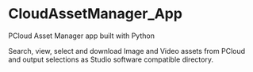 # CloudAssetManager_App
PCloud Asset Manager app built with Python

Search, view, select and download Image and Video assets from PCloud and output selections as Studio software compatible directory.
